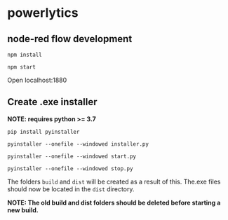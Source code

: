 # powerlytics

## node-red flow development

```
npm install

npm start
```

Open localhost:1880

## Create .exe installer

<b> NOTE: requires python >= 3.7 </b>

```
pip install pyinstaller

pyinstaller --onefile --windowed installer.py

pyinstaller --onefile --windowed start.py

pyinstaller --onefile --windowed stop.py
```

The folders `build` and `dist` will be created as a result of this. The.exe files should now be located in the `dist` directory.

<b> NOTE: The old build and dist folders should be deleted before starting a new build. </b>
